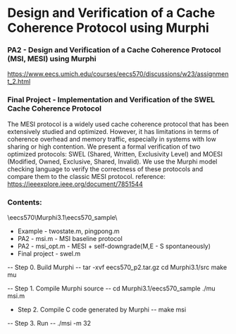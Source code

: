 # Design and Verification of a Cache Coherence Protocol using Murphi  
### PA2 - Design and Verification of a Cache Coherence Protocol (MSI, MESI) using Murphi
  https://www.eecs.umich.edu/courses/eecs570/discussions/w23/assignment_2.html

### Final Project - Implementation and Verification of the SWEL Cache Coherence Protocol
The MESI protocol is a widely used cache coherence protocol that has been extensively studied and optimized. However, it has limitations in terms of coherence overhead and memory traffic, especially in systems with low sharing or high contention. We present a formal verification of two optimized protocols: SWEL (Shared, Written, Exclusivity Level) and MOESI (Modified, Owned, Exclusive, Shared, Invalid). We use the Murphi model checking language to verify the correctness of these protocols and compare them to the classic MESI protocol.
reference: https://ieeexplore.ieee.org/document/7851544 

### Contents: 
\eecs570\Murphi3.1\eecs570_sample\
 - Example - twostate.m, pingpong.m
 - PA2 - msi.m - MSI baseline protocol
 - PA2 - msi_opt.m - MESI + self-downgrade(M,E - S spontaneously)
 - Final project - swel.m


-- Step 0. Build Murphi --
tar -xvf eecs570_p2.tar.gz
cd Murphi3.1/src
make mu

-- Step 1. Compile Murphi source --
cd Murphi3.1/eecs570_sample
./mu msi.m

- Step 2. Compile C code generated by Murphi --
make msi

-- Step 3. Run --
./msi -m 32
